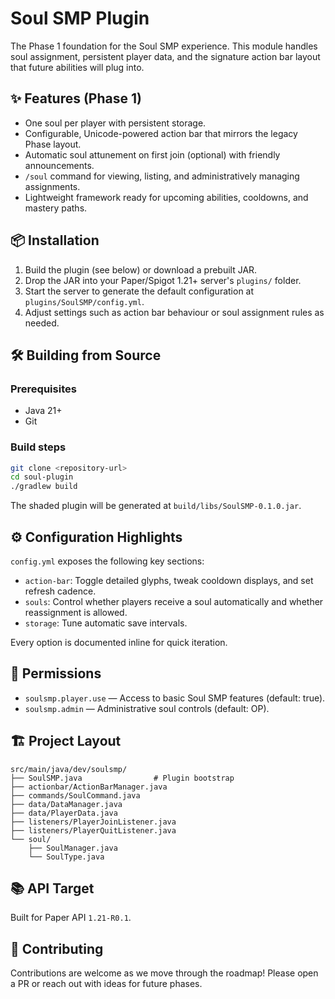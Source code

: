 # Soul SMP Plugin

The Phase 1 foundation for the Soul SMP experience. This module handles soul assignment, persistent player data, and the signature action bar layout that future abilities will plug into.

## ✨ Features (Phase 1)

- One soul per player with persistent storage.
- Configurable, Unicode-powered action bar that mirrors the legacy Phase layout.
- Automatic soul attunement on first join (optional) with friendly announcements.
- `/soul` command for viewing, listing, and administratively managing assignments.
- Lightweight framework ready for upcoming abilities, cooldowns, and mastery paths.

## 📦 Installation

1. Build the plugin (see below) or download a prebuilt JAR.
2. Drop the JAR into your Paper/Spigot 1.21+ server's `plugins/` folder.
3. Start the server to generate the default configuration at `plugins/SoulSMP/config.yml`.
4. Adjust settings such as action bar behaviour or soul assignment rules as needed.

## 🛠️ Building from Source

### Prerequisites
- Java 21+
- Git

### Build steps
```bash
git clone <repository-url>
cd soul-plugin
./gradlew build
```

The shaded plugin will be generated at `build/libs/SoulSMP-0.1.0.jar`.

## ⚙️ Configuration Highlights

`config.yml` exposes the following key sections:

- `action-bar`: Toggle detailed glyphs, tweak cooldown displays, and set refresh cadence.
- `souls`: Control whether players receive a soul automatically and whether reassignment is allowed.
- `storage`: Tune automatic save intervals.

Every option is documented inline for quick iteration.

## 🔑 Permissions

- `soulsmp.player.use` — Access to basic Soul SMP features (default: true).
- `soulsmp.admin` — Administrative soul controls (default: OP).

## 🏗️ Project Layout

```
src/main/java/dev/soulsmp/
├── SoulSMP.java                # Plugin bootstrap
├── actionbar/ActionBarManager.java
├── commands/SoulCommand.java
├── data/DataManager.java
├── data/PlayerData.java
├── listeners/PlayerJoinListener.java
├── listeners/PlayerQuitListener.java
└── soul/
    ├── SoulManager.java
    └── SoulType.java
```

## 📚 API Target
Built for Paper API `1.21-R0.1`.

## 🤝 Contributing
Contributions are welcome as we move through the roadmap! Please open a PR or reach out with ideas for future phases.